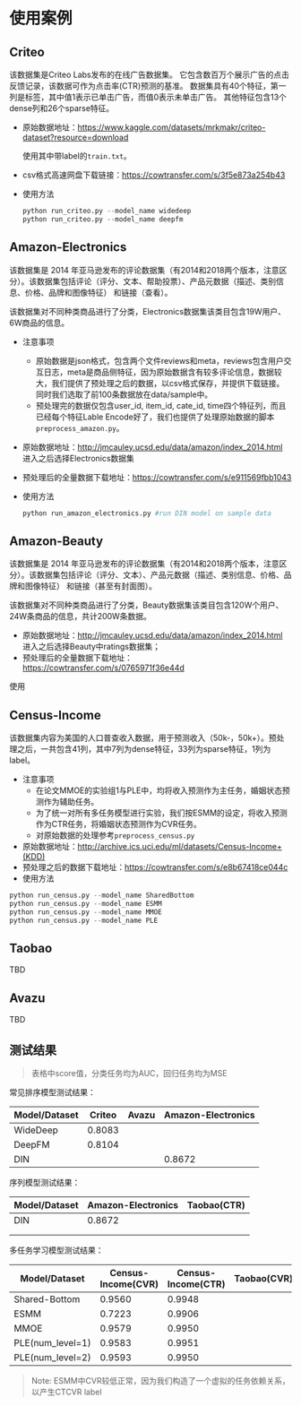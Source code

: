 # 使用案例

## Criteo

该数据集是Criteo Labs发布的在线广告数据集。 它包含数百万个展示广告的点击反馈记录，该数据可作为点击率(CTR)预测的基准。 数据集具有40个特征，第一列是标签，其中值1表示已单击广告，而值0表示未单击广告。 其他特征包含13个dense列和26个sparse特征。

- 原始数据地址：https://www.kaggle.com/datasets/mrkmakr/criteo-dataset?resource=download

  使用其中带label的`train.txt`。

- csv格式高速网盘下载链接：https://cowtransfer.com/s/3f5e873a254b43

- 使用方法

  ```Python
  python run_criteo.py --model_name widedeep
  python run_criteo.py --model_name deepfm
  ```

  

## Amazon-Electronics

该数据集是 2014 年亚马逊发布的评论数据集（有2014和2018两个版本，注意区分）。该数据集包括评论（评分、文本、帮助投票）、产品元数据（描述、类别信息、价格、品牌和图像特征） 和链接（查看）。 

该数据集对不同种类商品进行了分类，Electronics数据集该类目包含19W用户、6W商品的信息。

- 注意事项
  - 原始数据是json格式，包含两个文件reviews和meta，reviews包含用户交互日志，meta是商品侧特征，因为原始数据含有较多评论信息，数据较大，我们提供了预处理之后的数据，以csv格式保存，并提供下载链接。同时我们选取了前100条数据放在data/sample中。
  - 预处理完的数据仅包含user_id, item_id, cate_id, time四个特征列，而且已经每个特征Lable Encode好了，我们也提供了处理原始数据的脚本`preprocess_amazon.py`。

- 原始数据地址：http://jmcauley.ucsd.edu/data/amazon/index_2014.html  进入之后选择Electronics数据集

- 预处理后的全量数据下载地址：https://cowtransfer.com/s/e911569fbb1043 

- 使用方法

  ```python
  python run_amazon_electronics.py #run DIN model on sample data
  ```



## Amazon-Beauty

该数据集是 2014 年亚马逊发布的评论数据集（有2014和2018两个版本，注意区分）。该数据集包括评论（评分、文本）、产品元数据（描述、类别信息、价格、品牌和图像特征） 和链接（甚至有封面图）。 

该数据集对不同种类商品进行了分类，Beauty数据集该类目包含120W个用户、24W条商品的信息，共计200W条数据。

- 原始数据地址：http://jmcauley.ucsd.edu/data/amazon/index_2014.html  进入之后选择Beauty中ratings数据集；
- 预处理后的全量数据下载地址：https://cowtransfer.com/s/0765971f36e44d

使用

## Census-Income

该数据集内容为美国的人口普查收入数据，用于预测收入（50k-，50k+）。预处理之后，一共包含41列，其中7列为dense特征，33列为sparse特征，1列为label。

- 注意事项
  - 在论文MMOE的实验组1与PLE中，均将收入预测作为主任务，婚姻状态预测作为辅助任务。
  - 为了统一对所有多任务模型进行实验，我们按ESMM的设定，将收入预测作为CTR任务，将婚姻状态预测作为CVR任务。
  - 对原始数据的处理参考`preprocess_census.py`
- 原始数据地址：http://archive.ics.uci.edu/ml/datasets/Census-Income+(KDD)
- 预处理之后的数据下载地址：https://cowtransfer.com/s/e8b67418ce044c
- 使用方法

```python
python run_census.py --model_name SharedBottom
python run_census.py --model_name ESMM
python run_census.py --model_name MMOE
python run_census.py --model_name PLE
```

## Taobao

TBD

## Avazu

TBD

## 测试结果

> 表格中score值，分类任务均为AUC，回归任务均为MSE

常见排序模型测试结果：

| Model/Dataset | Criteo | Avazu | Amazon-Electronics |
| ------------- | ------ | ----- | ------------------ |
| WideDeep      | 0.8083 |       |                    |
| DeepFM        | 0.8104 |       |                    |
| DIN           |        |       | 0.8672             |

序列模型测试结果：

| Model/Dataset | Amazon-Electronics | Taobao(CTR) |
| ------------- | ------------------ | ----------- |
| DIN           | 0.8672             |             |
|               |                    |             |
|               |                    |             |

多任务学习模型测试结果：

| Model/Dataset    | Census-Income(CVR) | Census-Income(CTR) | Taobao(CVR) | Taobao(CTR) |
| ---------------- | ------------------ | ------------------ | ----------- | ----------- |
| Shared-Bottom    | 0.9560             | 0.9948             |             |             |
| ESMM             | 0.7223             | 0.9906             |             |             |
| MMOE             | 0.9579             | 0.9950             |             |             |
| PLE(num_level=1) | 0.9583             | 0.9951             |             |             |
| PLE(num_level=2) | 0.9593             | 0.9950             |             |             |

> Note: ESMM中CVR较低正常，因为我们构造了一个虚拟的任务依赖关系，以产生CTCVR label

